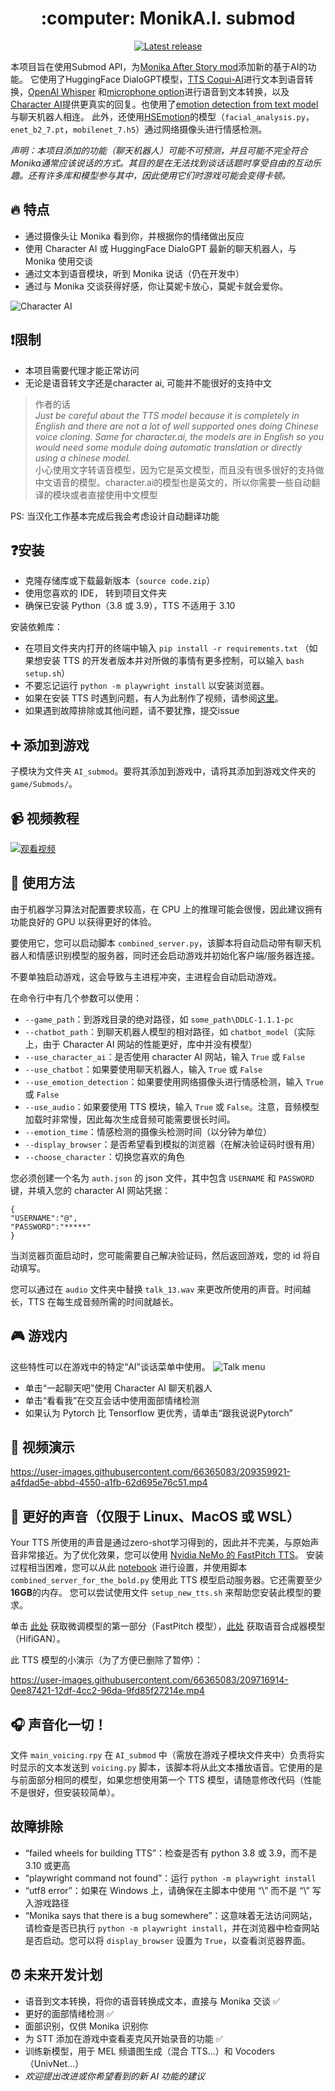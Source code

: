 <h1 align="center"> :computer: MonikA.I. submod </h1>

<p align="center">
  <a href="https://github.com/Rubiksman78/MonikA.I./releases/latest">
    <img alt="Latest release" src="https://img.shields.io/github/v/release/Rubiksman78/MonikA.I.">
  </a>
</p>

本项目旨在使用Submod API，为[Monika After Story mod](https://github.com/Monika-After-Story/MonikaModDev)添加新的基于AI的功能。
它使用了HuggingFace DialoGPT模型，[TTS Coqui-AI](https://github.com/coqui-ai/TTS)进行文本到语音转换，[OpenAI Whisper](https://github.com/openai/whisper) 和[microphone option](https://github.com/mallorbc/whisper_mic)进行语音到文本转换，以及[Character AI](https://character.ai/)提供更真实的回复。也使用了[emotion detection from text model](https://huggingface.co/michellejieli/emotion_text_classifier)与聊天机器人相连。
此外，还使用[HSEmotion](https://github.com/HSE-asavchenko/face-emotion-recognition)的模型（`facial_analysis.py`，`enet_b2_7.pt`，`mobilenet_7.h5`）通过网络摄像头进行情感检测。

*声明：本项目添加的功能（聊天机器人）可能不可预测，并且可能不完全符合Monika通常应该说话的方式。其目的是在无法找到谈话话题时享受自由的互动乐趣。还有许多库和模型参与其中，因此使用它们时游戏可能会变得卡顿。*

## :fire: 特点

- 通过摄像头让 Monika 看到你，并根据你的情绪做出反应
- 使用 Character AI 或 HuggingFace DialoGPT 最新的聊天机器人，与 Monika 使用交谈
- 通过文本到语音模块，听到 Monika 说话（仍在开发中）
- 通过与 Monika 交谈获得好感，你让莫妮卡放心，莫妮卡就会爱你。

![Character AI](images/image_1.png)

## ❗限制
- 本项目需要代理才能正常访问
- 无论是语音转文字还是character ai, 可能并不能很好的支持中文
> 作者的话    
> *Just be careful about the TTS model because it is completely in English and there are not a lot of well supported ones doing Chinese voice cloning. Same for character.ai, the models are in English so you would need some module doing automatic translation or directly using a chinese model.*    
> 小心使用文字转语音模型，因为它是英文模型，而且没有很多很好的支持做中文语音的模型。character.ai的模型也是英文的，所以你需要一些自动翻译的模块或者直接使用中文模型

PS: 当汉化工作基本完成后我会考虑设计自动翻译功能
## ❓安装

- 克隆存储库或下载最新版本（`source code.zip`）
- 使用您喜欢的 IDE， 转到项目文件夹
- 确保已安装 Python（3.8 或 3.9），TTS 不适用于 3.10

安装依赖库：
- 在项目文件夹内打开的终端中输入 `pip install -r requirements.txt`
（如果想安装 TTS 的开发者版本并对所做的事情有更多控制，可以输入 `bash setup.sh`）
- 不要忘记运行 `python -m playwright install` 以安装浏览器。
- 如果在安装 TTS 时遇到问题，有人为此制作了视频，请参阅[这里](https://www.youtube.com/watch?v=zRaDe08cUIk&t=743s)。
- 如果遇到故障排除或其他问题，请不要犹豫，提交issue

## :heavy_plus_sign: 添加到游戏

子模块为文件夹 `AI_submod`。要将其添加到游戏中，请将其添加到游戏文件夹的`game/Submods/`。

## :video_camera: 视频教程

[![观看视频](https://img.youtube.com/vi/EORpS-fZ10s/hqdefault.jpg)](https://youtu.be/EORpS-fZ10s)

## :loudspeaker: 使用方法

由于机器学习算法对配置要求较高，在 CPU 上的推理可能会很慢，因此建议拥有功能良好的 GPU 以获得更好的体验。

要使用它，您可以启动脚本 `combined_server.py`，该脚本将自动启动带有聊天机器人和情感识别模型的服务器，同时还会启动游戏并初始化客户端/服务器连接。

不要单独启动游戏，这会导致与主进程冲突，主进程会自动启动游戏。

在命令行中有几个参数可以使用：
- `--game_path`：到游戏目录的绝对路径，如 `some_path\DDLC-1.1.1-pc`
- `--chatbot_path`：到聊天机器人模型的相对路径，如 `chatbot_model`（实际上，由于 Character AI 网站的性能更好，库中并没有模型）
- `--use_character_ai`：是否使用 character AI 网站，输入 `True` 或 `False`
- `--use_chatbot`：如果要使用聊天机器人，输入 `True` 或 `False`
- `--use_emotion_detection`：如果要使用网络摄像头进行情感检测，输入 `True` 或 `False`
- `--use_audio`：如果要使用 TTS 模块，输入 `True` 或 `False`。注意，音频模型加载时非常慢，因此每次生成音频可能需要很长时间。
- `--emotion_time`：情感检测的摄像头检测时间（以分钟为单位）
- `--display_browser`：是否希望看到模拟的浏览器（在解决验证码时很有用）
- `--choose_character`：切换您喜欢的角色

您必须创建一个名为 `auth.json` 的 json 文件，其中包含 `USERNAME` 和 `PASSWORD` 键，并填入您的 character AI 网站凭据：
```
{
"USERNAME":"@",
"PASSWORD":"*****"
}
```

当浏览器页面启动时，您可能需要自己解决验证码，然后返回游戏，您的 id 将自动填写。

您可以通过在 `audio` 文件夹中替换 `talk_13.wav` 来更改所使用的声音。时间越长，TTS 在每生成音频所需的时间就越长。



## :video_game: 游戏内

这些特性可以在游戏中的特定“AI”谈话菜单中使用。
![Talk menu](images/image_2.png)

- 单击“一起聊天吧”使用 Character AI 聊天机器人
- 单击“看看我”在交互会话中使用面部情绪检测
- 如果认为 Pytorch 比 Tensorflow 更优秀，请单击“跟我说说Pytorch”

## :cinema: 视频演示

https://user-images.githubusercontent.com/66365083/209359921-a4fdad5e-abbd-4550-a1fb-62d695e76c51.mp4

## :microphone: 更好的声音（仅限于 Linux、MacOS 或 WSL）

Your TTS 所使用的声音是通过zero-shot学习得到的，因此并不完美，与原始声音非常接近。为了优化效果，您可以使用 [Nvidia NeMo 的 FastPitch TTS](https://github.com/NVIDIA/NeMo)。
安装过程相当困难，您可以从此 [notebook](https://github.com/NVIDIA/NeMo/blob/main/tutorials/tts/FastPitch_Finetuning.ipynb) 进行设置，并使用脚本 `combined_server_for_the_bold.py` 使用此 TTS 模型启动服务器。它还需要至少**16GB**的内存。
您可以尝试使用文件 `setup_new_tts.sh` 来帮助您安装此模型的要求。

单击 [此处](https://drive.google.com/drive/folders/1cgro9BbUJ53GFX1OizvNvmH0Cjnc7oqI?usp=sharing) 获取微调模型的第一部分（FastPitch 模型），[此处](https://drive.google.com/drive/folders/1NLNDTotB4Qyth_vLBmZMTLIg0dmIm6w0?usp=sharing) 获取语音合成器模型（HifiGAN）。

此 TTS 模型的小演示（为了方便已删除了暂停）：

https://user-images.githubusercontent.com/66365083/209716914-0ee87421-12df-4cc2-96da-9fd85f27214e.mp4
## :headphones: 声音化一切！
文件 `main_voicing.rpy` 在 `AI_submod` 中（需放在游戏子模块文件夹中）负责将实时显示的文本发送到 `voicing.py` 脚本，该脚本将从此文本播放语音。它使用的是与前面部分相同的模型，如果您想使用第一个 TTS 模型，请随意修改代码（性能不是很好，但安装较简单）。

## 故障排除

- “failed wheels for building TTS”：检查是否有 python 3.8 或 3.9，而不是 3.10 或更高
- “playwright command not found”：运行 `python -m playwright install`
- “utf8 error”：如果在 Windows 上，请确保在主脚本中使用 “\\” 而不是 “\” 写入游戏路径
- “Monika says that there is a bug somewhere”：这意味着无法访问网站，请检查是否已执行 `python -m playwright install`，并在浏览器中检查网站是否启动。您可以将 `display_browser` 设置为 `True`，以查看浏览器界面。

## :alarm_clock: 未来开发计划
- 语音到文本转换，将你的语音转换成文本，直接与 Monika 交谈 :white_check_mark:
- 更好的面部情绪检测 :white_check_mark:
- 面部识别，仅供 Monika 识别你
- 为 STT 添加在游戏中查看麦克风开始录音的功能 :white_check_mark:
- 训练新模型，用于 MEL 频谱图生成（混合 TTS...）和 Vocoders（UnivNet...）
- *欢迎提出改进或你希望看到的新 AI 功能的建议*


